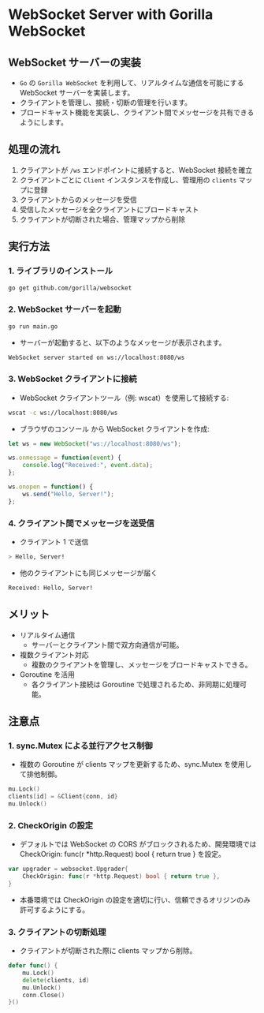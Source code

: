 # WebSocket Server with Gorilla WebSocket

## WebSocket サーバーの実装

- `Go` の `Gorilla WebSocket` を利用して、リアルタイムな通信を可能にする WebSocket サーバーを実装します。
- クライアントを管理し、接続・切断の管理を行います。
- ブロードキャスト機能を実装し、クライアント間でメッセージを共有できるようにします。

## 処理の流れ

1. クライアントが `/ws` エンドポイントに接続すると、WebSocket 接続を確立
2. クライアントごとに `Client` インスタンスを作成し、管理用の `clients` マップに登録
3. クライアントからのメッセージを受信
4. 受信したメッセージを全クライアントにブロードキャスト
5. クライアントが切断された場合、管理マップから削除

## 実行方法

### 1. ライブラリのインストール

```bash
go get github.com/gorilla/websocket
```

### 2. WebSocket サーバーを起動

```bash
go run main.go
```

- サーバーが起動すると、以下のようなメッセージが表示されます。

```bash
WebSocket server started on ws://localhost:8080/ws
```

### 3. WebSocket クライアントに接続

- WebSocket クライアントツール（例: wscat）を使用して接続する:

```bash
wscat -c ws://localhost:8080/ws
```

- ブラウザのコンソール から WebSocket クライアントを作成:

```javascript
let ws = new WebSocket("ws://localhost:8080/ws");

ws.onmessage = function(event) {
    console.log("Received:", event.data);
};

ws.onopen = function() {
    ws.send("Hello, Server!");
};
```

### 4. クライアント間でメッセージを送受信

- クライアント 1 で送信

```bash
> Hello, Server!
```

- 他のクライアントにも同じメッセージが届く

```bash
Received: Hello, Server!
```

## メリット

- リアルタイム通信
  - サーバーとクライアント間で双方向通信が可能。
- 複数クライアント対応
  - 複数のクライアントを管理し、メッセージをブロードキャストできる。
- Goroutine を活用
  - 各クライアント接続は Goroutine で処理されるため、非同期に処理可能。

## 注意点

### 1. sync.Mutex による並行アクセス制御

- 複数の Goroutine が clients マップを更新するため、sync.Mutex を使用して排他制御。

```go
mu.Lock()
clients[id] = &Client{conn, id}
mu.Unlock()
```

### 2. CheckOrigin の設定

- デフォルトでは WebSocket の CORS がブロックされるため、開発環境では CheckOrigin: func(r *http.Request) bool { return true } を設定。

```go
var upgrader = websocket.Upgrader{
    CheckOrigin: func(r *http.Request) bool { return true },
}
```

- 本番環境では CheckOrigin の設定を適切に行い、信頼できるオリジンのみ許可するようにする。

### 3. クライアントの切断処理

- クライアントが切断された際に clients マップから削除。

```go
defer func() {
    mu.Lock()
    delete(clients, id)
    mu.Unlock()
    conn.Close()
}()
```
